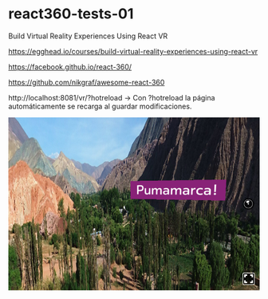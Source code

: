 # react360-tests-01
Build Virtual Reality Experiences Using React VR

https://egghead.io/courses/build-virtual-reality-experiences-using-react-vr


https://facebook.github.io/react-360/


https://github.com/nikgraf/awesome-react-360



http://localhost:8081/vr/?hotreload  -> Con ?hotreload la página automáticamente se recarga al guardar modificaciones.

![](preview.png?raw=true)
